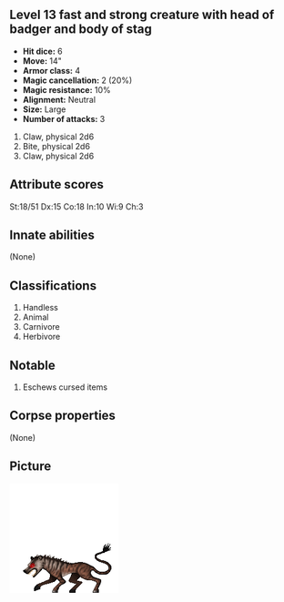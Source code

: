 ## Level 13 fast and strong creature with head of badger and body of stag
- **Hit dice:** 6
- **Move:** 14"
- **Armor class:** 4
- **Magic cancellation:** 2 (20%)
- **Magic resistance:** 10%
- **Alignment:** Neutral
- **Size:** Large
- **Number of attacks:** 3
1. Claw, physical 2d6
2. Bite, physical 2d6
3. Claw, physical 2d6
## Attribute scores
St:18/51 Dx:15 Co:18 In:10 Wi:9 Ch:3
## Innate abilities
(None)
## Classifications
1. Handless
2. Animal
3. Carnivore
4. Herbivore
## Notable
1. Eschews cursed items
## Corpse properties
(None)
## Picture
![Leucrotta](https://github.com/hyvanmielenpelit/GnollHackTileSet/blob/main/Monsters/leucrotta/leucrotta.png)
